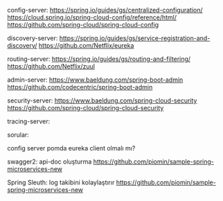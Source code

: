 config-server:
    https://spring.io/guides/gs/centralized-configuration/
    https://cloud.spring.io/spring-cloud-config/reference/html/
    https://github.com/spring-cloud/spring-cloud-config

discovery-server:
    https://spring.io/guides/gs/service-registration-and-discovery/
    https://github.com/Netflix/eureka

routing-server:
    https://spring.io/guides/gs/routing-and-filtering/
    https://github.com/Netflix/zuul

admin-server:
    https://www.baeldung.com/spring-boot-admin
    https://github.com/codecentric/spring-boot-admin

security-server:
    https://www.baeldung.com/spring-cloud-security
    https://github.com/spring-cloud/spring-cloud-security

tracing-server:



sorular:

config server pomda eureka client olmalı mı?

swagger2: api-doc oluşturma https://github.com/piomin/sample-spring-microservices-new

Spring Sleuth: log takibini kolaylaştırır https://github.com/piomin/sample-spring-microservices-new
 